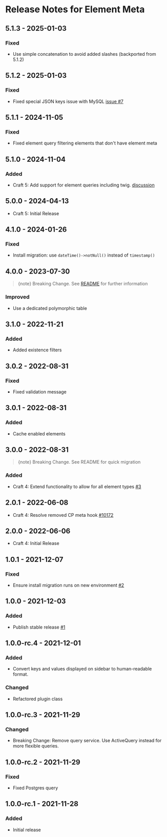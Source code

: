 # Release Notes for Element Meta

## 5.1.3 - 2025-01-03
### Fixed
- Use simple concatenation to avoid added slashes (backported from 5.1.2)

## 5.1.2 - 2025-01-03
### Fixed
- Fixed special JSON keys issue with MySQL [issue #7](https://github.com/matfish2/craft-entry-meta/issues/7)

## 5.1.1 - 2024-11-05
### Fixed
- Fixed element query filtering elements that don't have element meta

## 5.1.0 - 2024-11-04
### Added
- Craft 5: Add support for element queries including twig. [discussion](https://github.com/matfish2/craft-entry-meta/discussions/6#discussioncomment-11141312)

## 5.0.0 - 2024-04-13
- Craft 5: Initial Release

## 4.1.0 - 2024-01-26
### Fixed
- Install migration: use `dateTime()->notNull()` instead of `timestamp()`

## 4.0.0 - 2023-07-30
> {note} Breaking Change. See [README](https://github.com/matfish2/craft-entry-meta#migrating-to-version-4) for further information
### Improved
- Use a dedicated polymorphic table

## 3.1.0 - 2022-11-21
### Added
- Added existence filters

## 3.0.2 - 2022-08-31
### Fixed
- Fixed validation message

## 3.0.1 - 2022-08-31
### Added
- Cache enabled elements

## 3.0.0 - 2022-08-31
> {note} Breaking Change. See README for quick migration
### Added
- Craft 4: Extend functionality to allow for all element types [#3](https://github.com/matfish2/craft-entry-meta/issues/3)

## 2.0.1 - 2022-06-08
- Craft 4: Resolve removed CP meta hook [#10172](https://github.com/craftcms/cms/issues/10172#issuecomment-1149443831)

## 2.0.0 - 2022-06-06
- Craft 4: Initial Release

## 1.0.1 - 2021-12-07
### Fixed
- Ensure install migration runs on new environment [#2](https://github.com/matfish2/craft-entry-meta/issues/2)

## 1.0.0 - 2021-12-03
### Added
- Publish stable release [#1](https://github.com/matfish2/craft-entry-meta/issues/1)

## 1.0.0-rc.4 - 2021-12-01
### Added
- Convert keys and values displayed on sidebar to human-readable format.

### Changed
- Refactored plugin class

## 1.0.0-rc.3 - 2021-11-29
### Changed
- Breaking Change: Remove query service. Use ActiveQuery instead for more flexible queries.

## 1.0.0-rc.2 - 2021-11-29
### Fixed
- Fixed Postgres query 

## 1.0.0-rc.1 - 2021-11-28
### Added
- Initial release